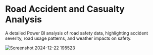 # Road Accident and Casualty Analysis
 A detailed Power BI analysis of road safety data, highlighting accident severity, road usage patterns, and weather impacts on safety.

 ![Screenshot 2024-12-22 195523](https://github.com/user-attachments/assets/b942828a-cf5c-4aea-8480-4db5f82b89d0)

